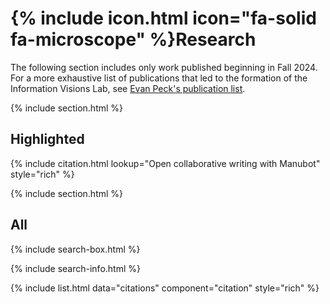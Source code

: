 <!-- ---
title: Research
nav:
  order: 1
  tooltip: Published works
--- -->

# {% include icon.html icon="fa-solid fa-microscope" %}Research

The following section includes only work published beginning in Fall 2024. For a more exhaustive list of publications that led to the formation of the Information Visions Lab, see [Evan Peck's publication list](https://evanpeck.github.io/publications/). 

{% include section.html %}

## Highlighted

{% include citation.html lookup="Open collaborative writing with Manubot" style="rich" %}

{% include section.html %}

## All

{% include search-box.html %}

{% include search-info.html %}

{% include list.html data="citations" component="citation" style="rich" %}
